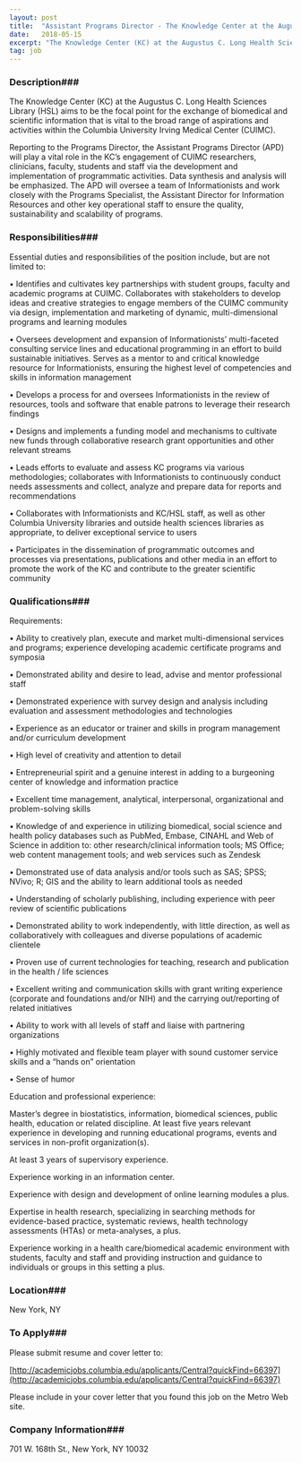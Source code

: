 ```yaml
---
layout: post
title:  "Assistant Programs Director - The Knowledge Center at the Augustus C. Long Health Sciences Library, Columbia University Irving Medical Center"
date:   2018-05-15
excerpt: "The Knowledge Center (KC) at the Augustus C. Long Health Sciences Library (HSL) aims to be the focal point for the exchange of biomedical and scientific information that is vital to the broad range of aspirations and activities within the Columbia University Irving Medical Center (CUIMC). Reporting to the Programs..."
tag: job
---
```


### Description###

The Knowledge Center (KC) at the Augustus C. Long Health Sciences Library (HSL) aims to be the focal point for the exchange of biomedical and scientific information that is vital to the broad range of aspirations and activities within the Columbia University Irving Medical Center (CUIMC).

Reporting to the Programs Director, the Assistant Programs Director (APD) will play a vital role in the KC’s engagement of CUIMC researchers, clinicians, faculty, students and staff via the development and implementation of programmatic activities. Data synthesis and analysis will be emphasized. The APD will oversee a team of Informationists and work closely with the Programs Specialist, the Assistant Director for Information Resources and other key operational staff to ensure the quality, sustainability and scalability of programs.


### Responsibilities###

Essential duties and responsibilities of the position include, but are not limited to:


• 	Identifies and cultivates key partnerships with student groups, faculty and academic programs at CUIMC. Collaborates with stakeholders to develop ideas and creative strategies to engage members of the CUIMC community via design, implementation and marketing of dynamic, multi-dimensional programs and learning modules


• 	Oversees development and expansion of Informationists’ multi-faceted consulting service lines and educational programming in an effort to build sustainable initiatives.  Serves as a mentor to and critical knowledge resource for Informationists, ensuring the highest level of competencies and skills in information management


• 	Develops a process for and oversees Informationists in the review of resources, tools and software that enable patrons to leverage their research findings 


• 	Designs and implements a funding model and mechanisms to cultivate new funds through collaborative research grant opportunities and other relevant streams


• 	Leads efforts to evaluate and assess KC programs via various methodologies; collaborates with Informationists to continuously conduct needs assessments and collect, analyze and prepare data for reports and recommendations


• 	Collaborates with Informationists and KC/HSL staff, as well as other Columbia University libraries and outside health sciences libraries as appropriate, to deliver exceptional service to users


• 	Participates in the dissemination of programmatic outcomes and processes via presentations, publications and other media in an effort to promote the work of the KC and contribute to the greater scientific community




### Qualifications###

Requirements:


• 	Ability to creatively plan, execute and market multi-dimensional services and programs; experience developing academic certificate programs and symposia


• 	Demonstrated ability and desire to lead, advise and mentor professional staff


• 	Demonstrated experience with survey design and analysis including evaluation and assessment methodologies and technologies


• 	Experience as an educator or trainer and skills in program management and/or curriculum development


• 	High level of creativity and attention to detail


• 	Entrepreneurial spirit and a genuine interest in adding to a burgeoning center of knowledge and information practice


• 	Excellent time management, analytical, interpersonal, organizational and problem-solving skills


• 	Knowledge of and experience in utilizing biomedical, social science and health policy databases such as PubMed, Embase, CINAHL and Web of Science in addition to: other research/clinical information tools; MS Office; web content management tools; and web services such as Zendesk


• 	Demonstrated use of data analysis and/or tools such as SAS; SPSS; NVivo; R; GIS and the ability to learn additional tools as needed


• 	Understanding of scholarly publishing, including experience with peer review of scientific publications


• 	Demonstrated ability to work independently, with little direction, as well as collaboratively with colleagues and diverse populations of academic clientele


• 	Proven use of current technologies for teaching, research and publication in the health / life sciences


• 	Excellent writing and communication skills with grant writing experience (corporate and foundations and/or NIH) and the carrying out/reporting of related initiatives


• 	Ability to work with all levels of staff and liaise with partnering organizations  


• 	Highly motivated and flexible team player with sound customer service skills and a “hands on” orientation


• 	Sense of humor


Education and professional experience: 

Master’s degree in biostatistics, information, biomedical sciences, public health, education or related discipline.  At least five years relevant experience in developing and running educational programs, events and services in non-profit organization(s).

At least 3 years of supervisory experience.

Experience working in an information center. 

Experience with design and development of online learning modules a plus.

Expertise in health research, specializing in searching methods for evidence-based practice, systematic reviews, health technology assessments (HTAs) or meta-analyses, a plus.

Experience working in a health care/biomedical academic environment with students, faculty and staff and providing instruction and guidance to individuals or groups in this setting a plus.






### Location###

New York, NY




### To Apply###

Please submit resume and cover letter to:

[http://academicjobs.columbia.edu/applicants/Central?quickFind=66397](http://academicjobs.columbia.edu/applicants/Central?quickFind=66397) 

Please include in your cover letter that you found this job on the Metro Web site.



### Company Information###

701 W. 168th St., New York, NY 10032



